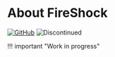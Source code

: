 # About FireShock

[![GitHub](https://img.shields.io/badge/GitHub-yellowgreen?logo=github)](https://github.com/ViGEm/FireShock) ![Discontinued](https://img.shields.io/badge/Project%20discontinued-critical)

!!! important "Work in progress"
